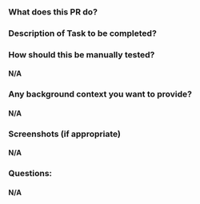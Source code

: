 ### What does this PR do?

### Description of Task to be completed?

### How should this be manually tested?
#### N/A
### Any background context you want to provide?
#### N/A
### Screenshots (if appropriate) 
#### N/A
### Questions: 
#### N/A
